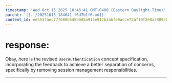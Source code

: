 ```yaml
---
timestamp: 'Wed Oct 15 2025 18:46:41 GMT-0400 (Eastern Daylight Time)'
parent: '[[../20251015_184641.f6d7b1f6.md]]'
content_id: ee5537aec77f088b545b9d5a913e912b3abfe0acce72af19f2e8a7889386b63e
---
```


# response:

Okay, here is the revised `UserAuthentication` concept specification, incorporating the feedback to achieve a better separation of concerns, specifically by removing session management responsibilities.

***
